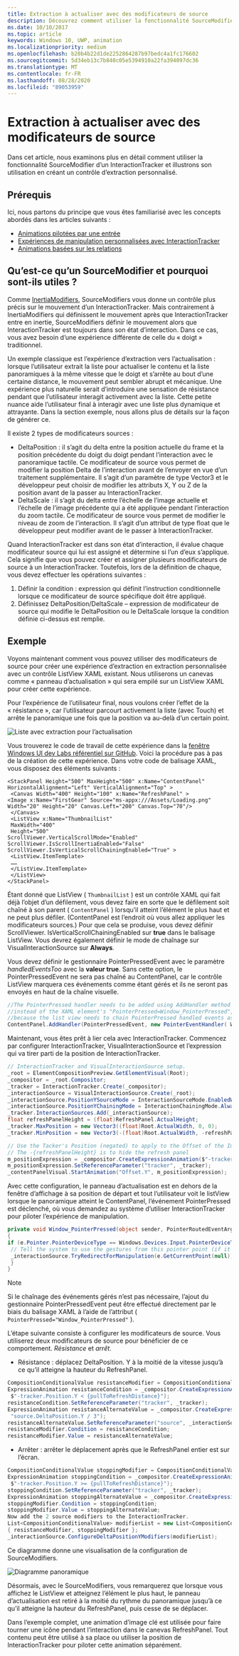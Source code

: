 ```yaml
---
title: Extraction à actualiser avec des modificateurs de source
description: Découvrez comment utiliser la fonctionnalité SourceModifier d’un InteractionTracker pour créer un contrôle d’extraction à l’actualisation personnalisé.
ms.date: 10/10/2017
ms.topic: article
keywords: Windows 10, UWP, animation
ms.localizationpriority: medium
ms.openlocfilehash: b20b4b22d1de2252864287b97bedc4a1fc176602
ms.sourcegitcommit: 5d34eb13c7b840c05e5394910a22fa394097dc36
ms.translationtype: MT
ms.contentlocale: fr-FR
ms.lasthandoff: 08/28/2020
ms.locfileid: "89053959"
---
```

# <a name="pull-to-refresh-with-source-modifiers"></a>Extraction à actualiser avec des modificateurs de source

Dans cet article, nous examinons plus en détail comment utiliser la fonctionnalité SourceModifier d’un InteractionTracker et illustrons son utilisation en créant un contrôle d’extraction personnalisé.

## <a name="prerequisites"></a>Prérequis

Ici, nous partons du principe que vous êtes familiarisé avec les concepts abordés dans les articles suivants :

- [Animations pilotées par une entrée](input-driven-animations.md)
- [Expériences de manipulation personnalisées avec InteractionTracker](interaction-tracker-manipulations.md)
- [Animations basées sur les relations](relation-animations.md)

## <a name="what-is-a-sourcemodifier-and-why-are-they-useful"></a>Qu’est-ce qu’un SourceModifier et pourquoi sont-ils utiles ?

Comme [InertiaModifiers](inertia-modifiers.md), SourceModifiers vous donne un contrôle plus précis sur le mouvement d’un InteractionTracker. Mais contrairement à InertiaModifiers qui définissent le mouvement après que InteractionTracker entre en inertie, SourceModifiers définir le mouvement alors que InteractionTracker est toujours dans son état d’interaction. Dans ce cas, vous avez besoin d’une expérience différente de celle du « doigt » traditionnel.

Un exemple classique est l’expérience d’extraction vers l’actualisation : lorsque l’utilisateur extrait la liste pour actualiser le contenu et la liste panoramiques à la même vitesse que le doigt et s’arrête au bout d’une certaine distance, le mouvement peut sembler abrupt et mécanique. Une expérience plus naturelle serait d’introduire une sensation de résistance pendant que l’utilisateur interagit activement avec la liste. Cette petite nuance aide l’utilisateur final à interagir avec une liste plus dynamique et attrayante. Dans la section exemple, nous allons plus de détails sur la façon de générer ce.

Il existe 2 types de modificateurs sources :

- DeltaPosition : il s’agit du delta entre la position actuelle du frame et la position précédente du doigt du doigt pendant l’interaction avec le panoramique tactile. Ce modificateur de source vous permet de modifier la position Delta de l’interaction avant de l’envoyer en vue d’un traitement supplémentaire. Il s’agit d’un paramètre de type Vector3 et le développeur peut choisir de modifier les attributs X, Y ou Z de la position avant de la passer au InteractionTracker.
- DeltaScale : il s’agit du delta entre l’échelle de l’image actuelle et l’échelle de l’image précédente qui a été appliquée pendant l’interaction du zoom tactile. Ce modificateur de source vous permet de modifier le niveau de zoom de l’interaction. Il s’agit d’un attribut de type float que le développeur peut modifier avant de le passer à InteractionTracker.

Quand InteractionTracker est dans son état d’interaction, il évalue chaque modificateur source qui lui est assigné et détermine si l’un d’eux s’applique. Cela signifie que vous pouvez créer et assigner plusieurs modificateurs de source à un InteractionTracker. Toutefois, lors de la définition de chaque, vous devez effectuer les opérations suivantes :

1. Définir la condition : expression qui définit l’instruction conditionnelle lorsque ce modificateur de source spécifique doit être appliqué.
1. Définissez DeltaPosition/DeltaScale – expression de modificateur de source qui modifie le DeltaPosition ou le DeltaScale lorsque la condition définie ci-dessus est remplie.

## <a name="example"></a>Exemple

Voyons maintenant comment vous pouvez utiliser des modificateurs de source pour créer une expérience d’extraction en extraction personnalisée avec un contrôle ListView XAML existant. Nous utiliserons un canevas comme « panneau d’actualisation » qui sera empilé sur un ListView XAML pour créer cette expérience.

Pour l’expérience de l’utilisateur final, nous voulons créer l’effet de la « résistance », car l’utilisateur parcourt activement la liste (avec Touch) et arrête le panoramique une fois que la position va au-delà d’un certain point.

![Liste avec extraction pour l’actualisation](images/animation/city-list.gif)

Vous trouverez le code de travail de cette expérience dans la [fenêtre Windows UI dev Labs référentiel sur GitHub](https://github.com/microsoft/WindowsCompositionSamples). Voici la procédure pas à pas de la création de cette expérience.
Dans votre code de balisage XAML, vous disposez des éléments suivants :

```xaml
<StackPanel Height="500" MaxHeight="500" x:Name="ContentPanel" HorizontalAlignment="Left" VerticalAlignment="Top" >
 <Canvas Width="400" Height="100" x:Name="RefreshPanel" >
<Image x:Name="FirstGear" Source="ms-appx:///Assets/Loading.png" Width="20" Height="20" Canvas.Left="200" Canvas.Top="70"/>
 </Canvas>
 <ListView x:Name="ThumbnailList"
 MaxWidth="400"
 Height="500"
ScrollViewer.VerticalScrollMode="Enabled" ScrollViewer.IsScrollInertiaEnabled="False" ScrollViewer.IsVerticalScrollChainingEnabled="True" >
 <ListView.ItemTemplate>
 ……
 </ListView.ItemTemplate>
 </ListView>
</StackPanel>
```

Étant donné que ListView ( `ThumbnailList` ) est un contrôle XAML qui fait déjà l’objet d’un défilement, vous devez faire en sorte que le défilement soit chaîné à son parent ( `ContentPanel` ) lorsqu’il atteint l’élément le plus haut et ne peut plus défiler. (ContentPanel est l’endroit où vous allez appliquer les modificateurs sources.) Pour que cela se produise, vous devez définir ScrollViewer. IsVerticalScrollChainingEnabled sur **true** dans le balisage ListView. Vous devrez également définir le mode de chaînage sur VisualInteractionSource sur **Always**.

Vous devez définir le gestionnaire PointerPressedEvent avec le paramètre _handledEventsToo_ avec la **valeur true**. Sans cette option, le PointerPressedEvent ne sera pas chaîné au ContentPanel, car le contrôle ListView marquera ces événements comme étant gérés et ils ne seront pas envoyés en haut de la chaîne visuelle.

```csharp
//The PointerPressed handler needs to be added using AddHandler method with the //handledEventsToo boolean set to "true"
//instead of the XAML element's "PointerPressed=Window_PointerPressed",
//because the list view needs to chain PointerPressed handled events as well.
ContentPanel.AddHandler(PointerPressedEvent, new PointerEventHandler( Window_PointerPressed), true);
```

Maintenant, vous êtes prêt à lier cela avec InteractionTracker. Commencez par configurer InteractionTracker, VisualInteractionSource et l’expression qui va tirer parti de la position de InteractionTracker.

```csharp
// InteractionTracker and VisualInteractionSource setup.
_root = ElementCompositionPreview.GetElementVisual(Root);
_compositor = _root.Compositor;
_tracker = InteractionTracker.Create(_compositor);
_interactionSource = VisualInteractionSource.Create(_root);
_interactionSource.PositionYSourceMode = InteractionSourceMode.EnabledWithInertia;
_interactionSource.PositionYChainingMode = InteractionChainingMode.Always;
_tracker.InteractionSources.Add(_interactionSource);
float refreshPanelHeight = (float)RefreshPanel.ActualHeight;
_tracker.MaxPosition = new Vector3((float)Root.ActualWidth, 0, 0);
_tracker.MinPosition = new Vector3(-(float)Root.ActualWidth, -refreshPanelHeight, 0);

// Use the Tacker's Position (negated) to apply to the Offset of the Image.
// The -{refreshPanelHeight} is to hide the refresh panel
m_positionExpression = _compositor.CreateExpressionAnimation($"-tracker.Position.Y - {refreshPanelHeight} ");
m_positionExpression.SetReferenceParameter("tracker", _tracker);
_contentPanelVisual.StartAnimation("Offset.Y", m_positionExpression);
```

Avec cette configuration, le panneau d’actualisation est en dehors de la fenêtre d’affichage à sa position de départ et tout l’utilisateur voit le listView lorsque le panoramique atteint le ContentPanel, l’événement PointerPressed est déclenché, où vous demandez au système d’utiliser InteractionTracker pour piloter l’expérience de manipulation.

```csharp
private void Window_PointerPressed(object sender, PointerRoutedEventArgs e)
{
if (e.Pointer.PointerDeviceType == Windows.Devices.Input.PointerDeviceType.Touch) {
 // Tell the system to use the gestures from this pointer point (if it can).
 _interactionSource.TryRedirectForManipulation(e.GetCurrentPoint(null));
 }
}
```

> [!NOTE]
> Si le chaînage des événements gérés n’est pas nécessaire, l’ajout du gestionnaire PointerPressedEvent peut être effectué directement par le biais du balisage XAML à l’aide de l’attribut ( `PointerPressed="Window_PointerPressed"` ).

L’étape suivante consiste à configurer les modificateurs de source. Vous utiliserez deux modificateurs de source pour bénéficier de ce comportement. _Résistance_ et _arrêt_.

- Résistance : déplacez DeltaPosition. Y à la moitié de la vitesse jusqu’à ce qu’il atteigne la hauteur du RefreshPanel.

```csharp
CompositionConditionalValue resistanceModifier = CompositionConditionalValue.Create (_compositor);
ExpressionAnimation resistanceCondition = _compositor.CreateExpressionAnimation(
 $"-tracker.Position.Y < {pullToRefreshDistance}");
resistanceCondition.SetReferenceParameter("tracker", _tracker);
ExpressionAnimation resistanceAlternateValue = _compositor.CreateExpressionAnimation(
 "source.DeltaPosition.Y / 3");
resistanceAlternateValue.SetReferenceParameter("source", _interactionSource);
resistanceModifier.Condition = resistanceCondition;
resistanceModifier.Value = resistanceAlternateValue;
```

- Arrêter : arrêter le déplacement après que le RefreshPanel entier est sur l’écran.

```csharp
CompositionConditionalValue stoppingModifier = CompositionConditionalValue.Create (_compositor);
ExpressionAnimation stoppingCondition = _compositor.CreateExpressionAnimation(
 $"-tracker.Position.Y >= {pullToRefreshDistance}");
stoppingCondition.SetReferenceParameter("tracker", _tracker);
ExpressionAnimation stoppingAlternateValue = _compositor.CreateExpressionAnimation("0");
stoppingModifier.Condition = stoppingCondition;
stoppingModifier.Value = stoppingAlternateValue;
Now add the 2 source modifiers to the InteractionTracker.
List<CompositionConditionalValue> modifierList = new List<CompositionConditionalValue>()
{ resistanceModifier, stoppingModifier };
_interactionSource.ConfigureDeltaPositionYModifiers(modifierList);
```

Ce diagramme donne une visualisation de la configuration de SourceModifiers.

![Diagramme panoramique](images/animation/source-modifiers-diagram.png)

Désormais, avec le SourceModifiers, vous remarquerez que lorsque vous affichez le ListView et atteignez l’élément le plus haut, le panneau d’actualisation est retiré à la moitié du rythme du panoramique jusqu’à ce qu’il atteigne la hauteur du RefreshPanel, puis cesse de se déplacer.

Dans l’exemple complet, une animation d’image clé est utilisée pour faire tourner une icône pendant l’interaction dans le canevas RefreshPanel. Tout contenu peut être utilisé à sa place ou utiliser la position de InteractionTracker pour piloter cette animation séparément.
